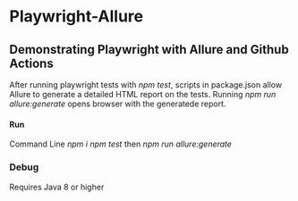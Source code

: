 # Playwright-Allure

## Demonstrating Playwright with Allure and Github Actions

After running playwright tests with _npm test_, scripts in package.json allow Allure to generate a detailed HTML report on the tests. Running _npm run allure:generate_ opens browser with the generatede report.

#### Run

Command Line
_npm i_
_npm test_ then _npm run allure:generate_

### Debug

Requires Java 8 or higher
